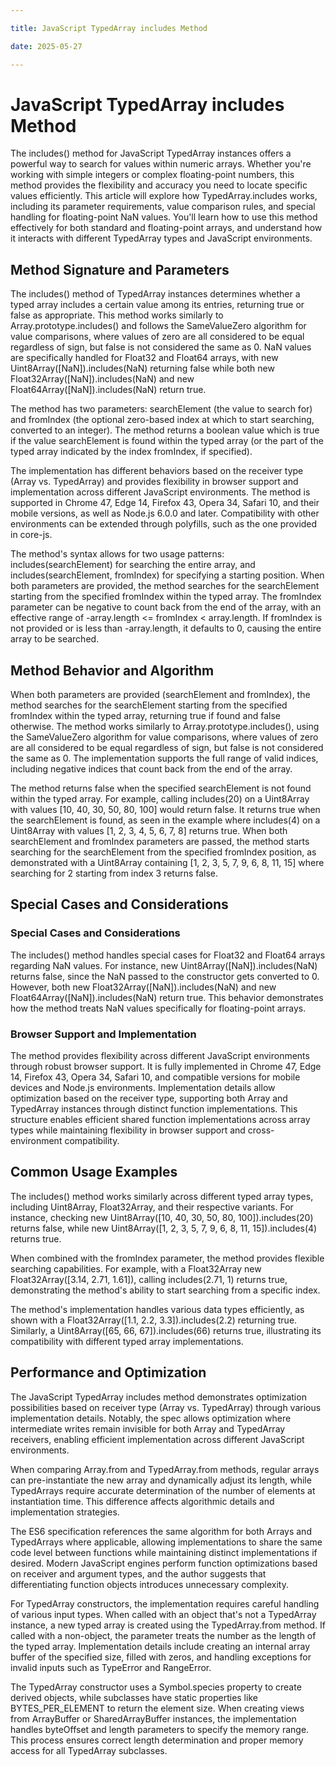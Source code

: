 ```yaml
---

title: JavaScript TypedArray includes Method

date: 2025-05-27

---
```



# JavaScript TypedArray includes Method

The includes() method for JavaScript TypedArray instances offers a powerful way to search for values within numeric arrays. Whether you're working with simple integers or complex floating-point numbers, this method provides the flexibility and accuracy you need to locate specific values efficiently. This article will explore how TypedArray.includes works, including its parameter requirements, value comparison rules, and special handling for floating-point NaN values. You'll learn how to use this method effectively for both standard and floating-point arrays, and understand how it interacts with different TypedArray types and JavaScript environments.


## Method Signature and Parameters

The includes() method of TypedArray instances determines whether a typed array includes a certain value among its entries, returning true or false as appropriate. This method works similarly to Array.prototype.includes() and follows the SameValueZero algorithm for value comparisons, where values of zero are all considered to be equal regardless of sign, but false is not considered the same as 0. NaN values are specifically handled for Float32 and Float64 arrays, with new Uint8Array([NaN]).includes(NaN) returning false while both new Float32Array([NaN]).includes(NaN) and new Float64Array([NaN]).includes(NaN) return true.

The method has two parameters: searchElement (the value to search for) and fromIndex (the optional zero-based index at which to start searching, converted to an integer). The method returns a boolean value which is true if the value searchElement is found within the typed array (or the part of the typed array indicated by the index fromIndex, if specified).

The implementation has different behaviors based on the receiver type (Array vs. TypedArray) and provides flexibility in browser support and implementation across different JavaScript environments. The method is supported in Chrome 47, Edge 14, Firefox 43, Opera 34, Safari 10, and their mobile versions, as well as Node.js 6.0.0 and later. Compatibility with other environments can be extended through polyfills, such as the one provided in core-js.

The method's syntax allows for two usage patterns: includes(searchElement) for searching the entire array, and includes(searchElement, fromIndex) for specifying a starting position. When both parameters are provided, the method searches for the searchElement starting from the specified fromIndex within the typed array. The fromIndex parameter can be negative to count back from the end of the array, with an effective range of -array.length <= fromIndex < array.length. If fromIndex is not provided or is less than -array.length, it defaults to 0, causing the entire array to be searched.


## Method Behavior and Algorithm

When both parameters are provided (searchElement and fromIndex), the method searches for the searchElement starting from the specified fromIndex within the typed array, returning true if found and false otherwise. The method works similarly to Array.prototype.includes(), using the SameValueZero algorithm for value comparisons, where values of zero are all considered to be equal regardless of sign, but false is not considered the same as 0. The implementation supports the full range of valid indices, including negative indices that count back from the end of the array.

The method returns false when the specified searchElement is not found within the typed array. For example, calling includes(20) on a Uint8Array with values [10, 40, 30, 50, 80, 100] would return false. It returns true when the searchElement is found, as seen in the example where includes(4) on a Uint8Array with values [1, 2, 3, 4, 5, 6, 7, 8] returns true. When both searchElement and fromIndex parameters are passed, the method starts searching for the searchElement from the specified fromIndex position, as demonstrated with a Uint8Array containing [1, 2, 3, 5, 7, 9, 6, 8, 11, 15] where searching for 2 starting from index 3 returns false.


## Special Cases and Considerations


### Special Cases and Considerations

The includes() method handles special cases for Float32 and Float64 arrays regarding NaN values. For instance, new Uint8Array([NaN]).includes(NaN) returns false, since the NaN passed to the constructor gets converted to 0. However, both new Float32Array([NaN]).includes(NaN) and new Float64Array([NaN]).includes(NaN) return true. This behavior demonstrates how the method treats NaN values specifically for floating-point arrays.


### Browser Support and Implementation

The method provides flexibility across different JavaScript environments through robust browser support. It is fully implemented in Chrome 47, Edge 14, Firefox 43, Opera 34, Safari 10, and compatible versions for mobile devices and Node.js environments. Implementation details allow optimization based on the receiver type, supporting both Array and TypedArray instances through distinct function implementations. This structure enables efficient shared function implementations across array types while maintaining flexibility in browser support and cross-environment compatibility.


## Common Usage Examples

The includes() method works similarly across different typed array types, including Uint8Array, Float32Array, and their respective variants. For instance, checking new Uint8Array([10, 40, 30, 50, 80, 100]).includes(20) returns false, while new Uint8Array([1, 2, 3, 5, 7, 9, 6, 8, 11, 15]).includes(4) returns true.

When combined with the fromIndex parameter, the method provides flexible searching capabilities. For example, with a Float32Array new Float32Array([3.14, 2.71, 1.61]), calling includes(2.71, 1) returns true, demonstrating the method's ability to start searching from a specific index.

The method's implementation handles various data types efficiently, as shown with a Float32Array([1.1, 2.2, 3.3]).includes(2.2) returning true. Similarly, a Uint8Array([65, 66, 67]).includes(66) returns true, illustrating its compatibility with different typed array implementations.


## Performance and Optimization

The JavaScript TypedArray includes method demonstrates optimization possibilities based on receiver type (Array vs. TypedArray) through various implementation details. Notably, the spec allows optimization where intermediate writes remain invisible for both Array and TypedArray receivers, enabling efficient implementation across different JavaScript environments.

When comparing Array.from and TypedArray.from methods, regular arrays can pre-instantiate the new array and dynamically adjust its length, while TypedArrays require accurate determination of the number of elements at instantiation time. This difference affects algorithmic details and implementation strategies.

The ES6 specification references the same algorithm for both Arrays and TypedArrays where applicable, allowing implementations to share the same code level between functions while maintaining distinct implementations if desired. Modern JavaScript engines perform function optimizations based on receiver and argument types, and the author suggests that differentiating function objects introduces unnecessary complexity.

For TypedArray constructors, the implementation requires careful handling of various input types. When called with an object that's not a TypedArray instance, a new typed array is created using the TypedArray.from method. If called with a non-object, the parameter treats the number as the length of the typed array. Implementation details include creating an internal array buffer of the specified size, filled with zeros, and handling exceptions for invalid inputs such as TypeError and RangeError.

The TypedArray constructor uses a Symbol.species property to create derived objects, while subclasses have static properties like BYTES_PER_ELEMENT to return the element size. When creating views from ArrayBuffer or SharedArrayBuffer instances, the implementation handles byteOffset and length parameters to specify the memory range. This process ensures correct length determination and proper memory access for all TypedArray subclasses.

